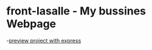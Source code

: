 # front-lasalle - My bussines Webpage
-[preview project with express](https://web-salle.netlify.app)
